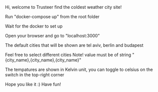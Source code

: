 Hi, welcome to Trusteer find the coldest weather city site!

Run "docker-compose up" from the root folder

Wait for the docker to set up

Open your browser and go to "localhost:3000"

The default cities that will be shown are tel aviv, berlin and budapest

Feel free to select different cities
Note! value must be of string "{city_name},{city_name},{city_name}"

The tempatures are shown in Kelvin unit, you can toggle to celsius on the switch in the top-right corner

Hope you like it :) Have fun!